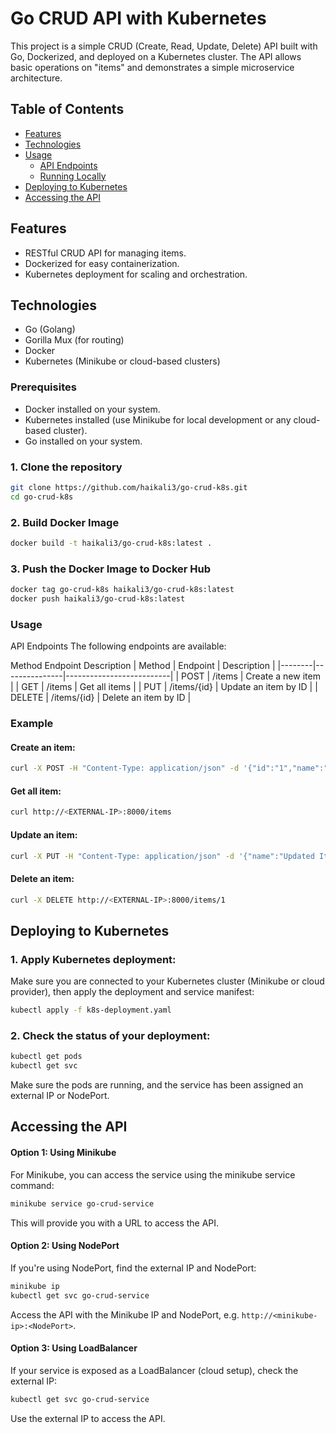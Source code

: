 # Go CRUD API with Kubernetes

This project is a simple CRUD (Create, Read, Update, Delete) API built with Go, Dockerized, and deployed on a Kubernetes cluster. The API allows basic operations on "items" and demonstrates a simple microservice architecture.

## Table of Contents
- [Features](#features)
- [Technologies](#technologies)
- [Usage](#usage)
  - [API Endpoints](#api-endpoints)
  - [Running Locally](#running-locally)
- [Deploying to Kubernetes](#deploying-to-kubernetes)
- [Accessing the API](#accessing-the-api)

## Features
- RESTful CRUD API for managing items.
- Dockerized for easy containerization.
- Kubernetes deployment for scaling and orchestration.

## Technologies
- Go (Golang)
- Gorilla Mux (for routing)
- Docker
- Kubernetes (Minikube or cloud-based clusters)

### Prerequisites
- Docker installed on your system.
- Kubernetes installed (use Minikube for local development or any cloud-based cluster).
- Go installed on your system.

### 1. Clone the repository

```bash
git clone https://github.com/haikali3/go-crud-k8s.git
cd go-crud-k8s
```


### 2. Build Docker Image
```bash
docker build -t haikali3/go-crud-k8s:latest .
```

### 3. Push the Docker Image to Docker Hub
```bash
docker tag go-crud-k8s haikali3/go-crud-k8s:latest
docker push haikali3/go-crud-k8s:latest
```

### Usage
API Endpoints
The following endpoints are available:

Method	Endpoint	Description
| Method | Endpoint      | Description              |
|--------|---------------|--------------------------|
| POST   | /items        | Create a new item        |
| GET    | /items        | Get all items            |
| PUT    | /items/{id}   | Update an item by ID     |
| DELETE | /items/{id}   | Delete an item by ID     |


### Example

#### Create an item:
```bash
curl -X POST -H "Content-Type: application/json" -d '{"id":"1","name":"Item 1"}' http://<EXTERNAL-IP>:8000/items
```

#### Get all item:
```bash
curl http://<EXTERNAL-IP>:8000/items
```

#### Update an item:
```bash
curl -X PUT -H "Content-Type: application/json" -d '{"name":"Updated Item"}' http://<EXTERNAL-IP>:8000/items/1
```

#### Delete an item:
```bash
curl -X DELETE http://<EXTERNAL-IP>:8000/items/1
```

## Deploying to Kubernetes
### 1. Apply Kubernetes deployment:

Make sure you are connected to your Kubernetes cluster (Minikube or cloud provider), then apply the deployment and service manifest:

```bash
kubectl apply -f k8s-deployment.yaml
```

### 2. Check the status of your deployment:

```bash
kubectl get pods
kubectl get svc
```

Make sure the pods are running, and the service has been assigned an external IP or NodePort.

## Accessing the API
#### Option 1: Using Minikube
For Minikube, you can access the service using the minikube service command:

```bash
minikube service go-crud-service
```
This will provide you with a URL to access the API.

#### Option 2: Using NodePort
If you're using NodePort, find the external IP and NodePort:

```bash
minikube ip
kubectl get svc go-crud-service
```
Access the API with the Minikube IP and NodePort, e.g.
`http://<minikube-ip>:<NodePort>`.

#### Option 3: Using LoadBalancer
If your service is exposed as a LoadBalancer (cloud setup), check the external IP:

```bash
kubectl get svc go-crud-service
```

Use the external IP to access the API.